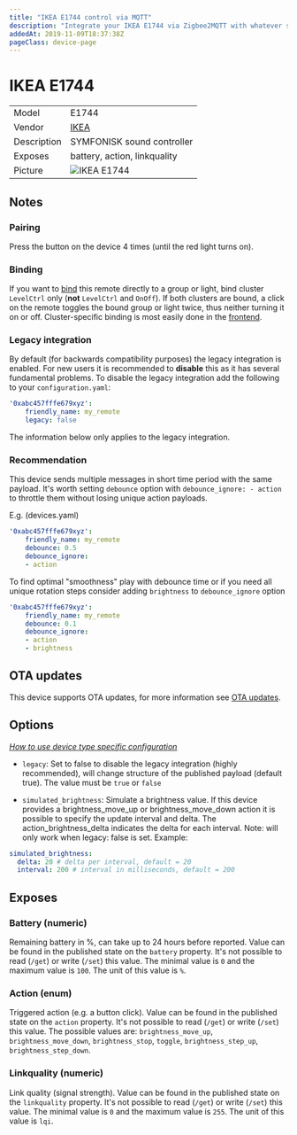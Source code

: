 ```yaml
---
title: "IKEA E1744 control via MQTT"
description: "Integrate your IKEA E1744 via Zigbee2MQTT with whatever smart home infrastructure you are using without the vendor's bridge or gateway."
addedAt: 2019-11-09T18:37:38Z
pageClass: device-page
---
```


<!-- !!!! -->
<!-- ATTENTION: This file is auto-generated through docgen! -->
<!-- You can only edit the "Notes"-Section between the two comment lines "Notes BEGIN" and "Notes END". -->
<!-- Do not use h1 or h2 heading within "## Notes"-Section. -->
<!-- !!!! -->

# IKEA E1744

|     |     |
|-----|-----|
| Model | E1744  |
| Vendor  | [IKEA](/supported-devices/#v=IKEA)  |
| Description | SYMFONISK sound controller |
| Exposes | battery, action, linkquality |
| Picture | ![IKEA E1744](https://www.zigbee2mqtt.io/images/devices/E1744.jpg) |


<!-- Notes BEGIN: You can edit here. Add "## Notes" headline if not already present. -->
## Notes


### Pairing
Press the button on the device 4 times (until the red light turns on).

### Binding
If you want to [bind](../guide/usage/binding.md) this remote directly to a group or light, bind cluster `LevelCtrl` only (**not** `LevelCtrl` and `OnOff`). If both clusters are bound, a click on the remote toggles the bound group or light twice, thus neither turning it on or off. Cluster-specific binding is most easily done in the [frontend](../guide/configuration/frontend.md).


### Legacy integration
By default (for backwards compatibility purposes) the legacy integration is enabled.
For new users it is recommended to **disable** this as it has several fundamental problems.
To disable the legacy integration add the following to your `configuration.yaml`:


```yaml
'0xabc457fffe679xyz':
    friendly_name: my_remote
    legacy: false
```



The information below only applies to the legacy integration.

### Recommendation
This device sends multiple messages in short time period with the same payload. It's worth setting `debounce` option with `debounce_ignore: - action` to throttle them without losing unique action payloads.

E.g. (devices.yaml)


```yaml
'0xabc457fffe679xyz':
    friendly_name: my_remote
    debounce: 0.5
    debounce_ignore:
    - action
```


To find optimal "smoothness" play with debounce time or if you need all unique rotation steps consider adding `brightness` to `debounce_ignore` option


```yaml
'0xabc457fffe679xyz':
    friendly_name: my_remote
    debounce: 0.1
    debounce_ignore:
    - action
    - brightness
```
<!-- Notes END: Do not edit below this line -->


## OTA updates
This device supports OTA updates, for more information see [OTA updates](../guide/usage/ota_updates.md).


## Options
*[How to use device type specific configuration](../guide/configuration/devices-groups.md#specific-device-options)*

* `legacy`: Set to false to disable the legacy integration (highly recommended), will change structure of the published payload (default true). The value must be `true` or `false`

* `simulated_brightness`: Simulate a brightness value. If this device provides a brightness_move_up or brightness_move_down action it is possible to specify the update interval and delta. The action_brightness_delta indicates the delta for each interval.  Note: will only work when legacy: false is set. Example:
```yaml
simulated_brightness:
  delta: 20 # delta per interval, default = 20
  interval: 200 # interval in milliseconds, default = 200
```


## Exposes

### Battery (numeric)
Remaining battery in %, can take up to 24 hours before reported.
Value can be found in the published state on the `battery` property.
It's not possible to read (`/get`) or write (`/set`) this value.
The minimal value is `0` and the maximum value is `100`.
The unit of this value is `%`.

### Action (enum)
Triggered action (e.g. a button click).
Value can be found in the published state on the `action` property.
It's not possible to read (`/get`) or write (`/set`) this value.
The possible values are: `brightness_move_up`, `brightness_move_down`, `brightness_stop`, `toggle`, `brightness_step_up`, `brightness_step_down`.

### Linkquality (numeric)
Link quality (signal strength).
Value can be found in the published state on the `linkquality` property.
It's not possible to read (`/get`) or write (`/set`) this value.
The minimal value is `0` and the maximum value is `255`.
The unit of this value is `lqi`.

